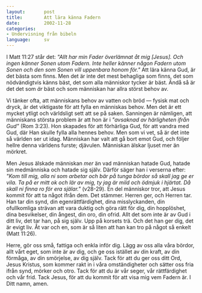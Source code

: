 ```yaml
---
layout:       post
title:        Att lära känna Fadern
date:         2002-11-28
categories:
- Undervisning från bibeln
language:     sv
---
```

I Matt 11:27 står det: <em>"Allt har min Fader överlämnat åt mig [Jesus]. Och ingen känner Sonen utom Fadern. Inte heller känner någon Fadern utom Sonen och den som Sonen vill uppenbara honom för."</em> Att lära känna Gud, är det bästa som finns. Men det är inte det mest behagliga som finns, det som nödvändigtvis känns bäst, det som alla människor tycker är bäst. Ändå så är det det som <em>är</em> bäst och som människan har allra störst behov av.

Vi tänker ofta, att människans behov av vatten och bröd &mdash; fysisk mat och dryck, är det viktigaste för att fylla en människas behov. Men det är ett mycket ytligt och världsligt sett att se på saken. Sanningen är nämligen, att människans största problem är att hon är i <em>"avsaknad av härligheten ifrån Gud"</em> (Rom 3:23). Hon skapades för att förhärliga Gud, för att vandra med Gud, där Han skulle fylla alla hennes behov. Men som vi vet, så är det inte så världen ser ut idag. Människan har valt att gå bort emot Gud, och följer hellre denna världens furste; djävulen. Människan älskar ljuset mer än mörkret.

Men Jesus älskade människan <em>mer</em> än vad människan hatade Gud, hatade sin medmänniska och hatade sig själv. Därför säger han i verserna efter: <em>"Kom till mig, alla ni som arbetar och bär på tunga bördor så skall jag ge er vila. Ta på er mitt ok och lär av mig, ty jag är mild och ödmjuk i hjärtat. Då skall ni finna ro för era själar."</em> (v28-29). En del människor tror, att Jesus kommit för att ta något ifrån dem. Det stämmer. Herren ger, och Herren tar. Han tar din synd, din egenrättfärdighet, dina misslyckanden, din ofullkomliga strävan att vara duktig och göra rätt för dig, din hopplöshet, dina besvikelser, din ångest, din oro, din ofrid. Allt det som inte är av Gud i ditt liv, det tar han, på sig själv. Upp på korsets trä. Och det han ger dig, det är evigt liv. Åt var och en, som är så liten att han kan tro på något så enkelt (Matt 11:26).

<p class="prayer">Herre, gör oss små, fattiga och enkla inför dig. Lägg av oss alla våra bördor, allt vårt eget, som inte är av dig, och ge oss istället av din kraft, av din förmåga, av din smörjelse, av dig själv. Tack för att du ger oss ditt Ord, Jesus Kristus, som kommer rakt in i våra omständigheter och sätter oss fria ifrån synd, mörker och otro. Tack för att du är vår seger, vår rättfärdighet och vår frid. Tack Jesus, för att du kommit för att visa mig vem Fadern är. I Ditt namn, amen.</p>

